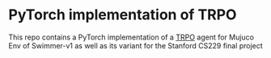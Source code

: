 # PyTorch implementation of TRPO

This repo contains a PyTorch implementation of a [TRPO](http://arxiv.org/abs/1502.05477) agent for Mujuco Env of Swimmer-v1 as well as its variant for the Stanford CS229 final project